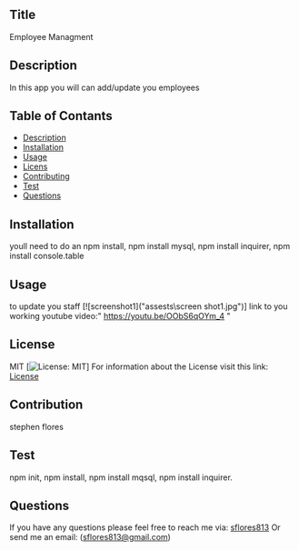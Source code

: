 
## Title
  Employee Managment
## Description
  In this app you will can add/update you employees
## Table of Contants
* [Description](#Description)
* [Installation](#Installation)
* [Usage](#Usage)
* [Licens](#License)
* [Contributing](#Contribution)
* [Test](#Test)
* [Questions](#Questions)
## Installation
  youll need to do an npm install, npm install mysql, npm install inquirer, npm install console.table
## Usage
  to update you staff
[![screenshot1]("assests\screen shot1.jpg")]
link to you working youtube video:" https://youtu.be/OObS6qOYm_4 " 

## License
  MIT
  [![License: MIT](https://img.shields.io/badge/License-MIT-yellow.svg)]
  For information about the License visit this link: [License](https://opensource.org/licenses/MIT)
  ## Contribution
  

  stephen flores
## Test
  npm init, npm install, npm install mqsql, npm install inquirer.
## Questions
If you have any questions please feel free to reach me via: [sflores813](https://github.com/) 
Or send me an email: (sflores813@gmail.com)
    